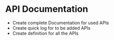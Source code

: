 # API Documentation
- Create complete Documentation for used APIs
- Create quick log for to be added APIs
- Create definition for all the APIs
